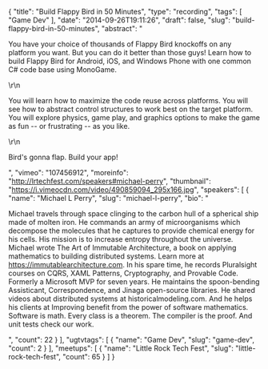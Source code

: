 {
  "title": "Build Flappy Bird in 50 Minutes",
  "type": "recording",
  "tags": [
    "Game Dev"
  ],
  "date": "2014-09-26T19:11:26",
  "draft": false,
  "slug": "build-flappy-bird-in-50-minutes",
  "abstract": "<p>You have your choice of thousands of Flappy Bird knockoffs on any platform you want. But you can do it better than those guys! Learn how to build Flappy Bird for Android, iOS, and Windows Phone with one common C# code base using MonoGame.</p>\r\n<p>You will learn how to maximize the code reuse across platforms. You will see how to abstract control structures to work best on the target platform. You will explore physics, game play, and graphics options to make the game as fun -- or frustrating -- as you like.</p>\r\n<p>Bird's gonna flap. Build your app!</p>",
  "vimeo": "107456912",
  "moreinfo": "http://lrtechfest.com/speakers#michael-perry",
  "thumbnail": "https://i.vimeocdn.com/video/490859094_295x166.jpg",
  "speakers": [
    {
      "name": "Michael L Perry",
      "slug": "michael-l-perry",
      "bio": "<p>Michael travels through space clinging to the carbon hull of a spherical ship made of molten iron. He commands an army of microorganisms which decompose the molecules that he captures to provide chemical energy for his cells. His mission is to increase entropy throughout the universe. Michael wrote The Art of Immutable Architecture, a book on applying mathematics to building distributed systems. Learn more at https://immutablearchitecture.com. In his spare time, he records Pluralsight courses on CQRS, XAML Patterns, Cryptography, and Provable Code. Formerly a Microsoft MVP for seven years. He maintains the spoon-bending Assisticant, Correspondence, and Jinaga open-source libraries. He shared videos about distributed systems at historicalmodeling.com. And he helps his clients at Improving benefit from the power of software mathematics. Software is math. Every class is a theorem. The compiler is the proof. And unit tests check our work.</p>",
      "count": 22
    }
  ],
  "ugtvtags": [
    {
      "name": "Game Dev",
      "slug": "game-dev",
      "count": 2
    }
  ],
  "meetups": [
    {
      "name": "Little Rock Tech Fest",
      "slug": "little-rock-tech-fest",
      "count": 65
    }
  ]
}